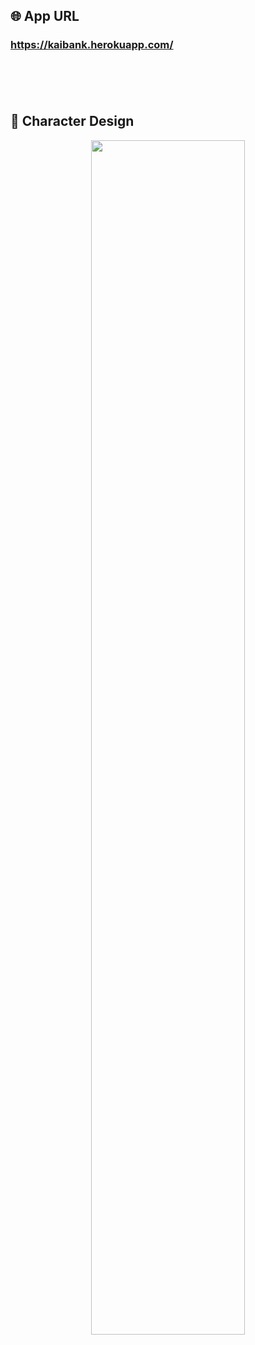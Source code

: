 ## 🌐 App URL

### **https://kaibank.herokuapp.com/**  
　

　
## :art: Character Design

<p align="center">
  <img src="https://user-images.githubusercontent.com/55383786/100537179-95233700-3269-11eb-8791-55fe497b6228.png" width=70%>  
</p>　
